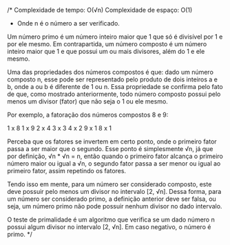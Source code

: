 /*
Complexidade de tempo: O(√n)
Complexidade de espaço: O(1)

- Onde n é o número a ser verificado.

Um número primo é um número inteiro maior que 1 que só é divisível por 1 e por ele mesmo.
Em contrapartida, um número composto é um número inteiro maior que 1 e que possui
um ou mais divisores, além do 1 e ele mesmo.

Uma das propriedades dos números compostos é que: dado um número composto n, esse pode ser representado
pelo produto de dois inteiros a e b, onde a ou b é diferente de 1 ou n. Essa propriedade se confirma
pelo fato de que, como mostrado anteriormente, todo número composto possui pelo menos um divisor (fator)
que não seja o 1 ou ele mesmo.

Por exemplo, a fatoração dos números compostos 8 e 9:

1 x 8       1 x 9
2 x 4       3 x 3
4 x 2       9 x 1
8 x 1

Perceba que os fatores se invertem em certo ponto, onde o primeiro fator passa a ser maior que o segundo.
Esse ponto é simplesmente √n, já que por definição, √n * √n = n, então quando o primeiro fator alcança
o primeiro número maior ou igual a √n, o segundo fator passa a ser menor ou igual ao primeiro fator,
assim repetindo os fatores.

Tendo isso em mente, para um número ser considerado composto, este deve possuir pelo menos um divisor
no intervalo [2, √n]. Dessa forma, para um número ser considerado primo, a definição anterior
deve ser falsa, ou seja, um número primo não pode possuir nenhum divisor no dado intervalo.

O teste de primalidade é um algoritmo que verifica se um dado número n possui algum divisor no
intervalo [2, √n]. Em caso negativo, o número é primo.
*/